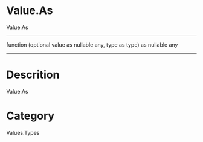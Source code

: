 ﻿# Value.As
Value.As
***
function (optional value as nullable any, type as type) as nullable any
***
# Descrition 
Value.As
# Category 
Values.Types
